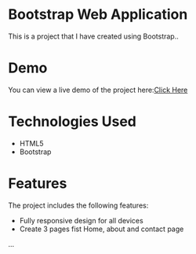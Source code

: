 <h1>Bootstrap Web Application</h1>
<p>This is a project that I have created using Bootstrap..</p>
<h1>Demo</h1>
<p>You can view a live demo of the project here:<a href="#">Click Here</a></p>

<h1>Technologies Used</h1>
<ul>
    <li>HTML5</li>
    <li>Bootstrap</li>
</ul>

<h1>Features</h1>
<p>The project includes the following features:</p>
<ul>
    <li>Fully responsive design for all devices</li>
    <li>Create 3 pages fist Home, about and contact page</li>
</ul>
<p>...</p>


